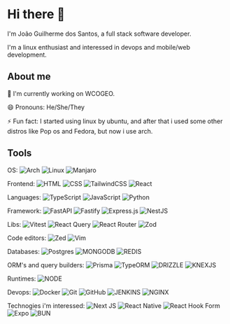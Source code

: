 # Hi there 👋

I'm João Guilherme dos Santos, a full stack software developer.

I'm a linux enthusiast and interessed in devops and mobile/web development.

## About me

🔭 I'm currently working on WCOGEO.

😄 Pronouns: He/She/They

⚡ Fun fact: I started using linux by ubuntu, and after that i used some other distros like Pop os and Fedora, but now i use arch.

## Tools

OS: ![Arch](https://img.shields.io/badge/Arch%20Linux-1793D1?logo=arch-linux&logoColor=fff&style=for-the-badge) ![Linux](https://img.shields.io/badge/Linux-FCC624?style=for-the-badge&logo=linux&logoColor=black) ![Manjaro](https://img.shields.io/badge/Manjaro-35BF5C?style=for-the-badge&logo=Manjaro&logoColor=white)

Frontend: ![HTML](https://img.shields.io/badge/HTML5-E34F26.svg?style=for-the-badge&logo=HTML5&logoColor=white) ![CSS](https://img.shields.io/badge/CSS-663399.svg?style=for-the-badge&logo=CSS&logoColor=white) ![TailwindCSS](https://img.shields.io/badge/tailwindcss-%2338B2AC.svg?style=for-the-badge&logo=tailwind-css&logoColor=white) ![React](https://img.shields.io/badge/react-%2320232a.svg?style=for-the-badge&logo=react&logoColor=%2361DAFB) 


Languages:  ![TypeScript](https://img.shields.io/badge/typescript-%23007ACC.svg?style=for-the-badge&logo=typescript&logoColor=white) ![JavaScript](https://img.shields.io/badge/javascript-%23323330.svg?style=for-the-badge&logo=javascript&logoColor=%23F7DF1E) ![Python](https://img.shields.io/badge/python-3670A0?style=for-the-badge&logo=python&logoColor=ffdd54)

Framework: ![FastAPI](https://img.shields.io/badge/FastAPI-005571?style=for-the-badge&logo=fastapi) ![Fastify](https://img.shields.io/badge/fastify-%23000000.svg?style=for-the-badge&logo=fastify&logoColor=white) ![Express.js](https://img.shields.io/badge/express.js-%23404d59.svg?style=for-the-badge&logo=express&logoColor=%2361DAFB) ![NestJS](https://img.shields.io/badge/nestjs-%23E0234E.svg?style=for-the-badge&logo=nestjs&logoColor=white) 

Libs: ![Vitest](https://img.shields.io/badge/-Vitest-252529?style=for-the-badge&logo=vitest&logoColor=FCC72B) ![React Query](https://img.shields.io/badge/-React%20Query-FF4154?style=for-the-badge&logo=react%20query&logoColor=white) ![React Router](https://img.shields.io/badge/React_Router-CA4245?style=for-the-badge&logo=react-router&logoColor=white) ![Zod](https://img.shields.io/badge/zod-%233068b7.svg?style=for-the-badge&logo=zod&logoColor=white) 

Code editors: ![Zed](https://img.shields.io/badge/zedindustries-084CCF.svg?style=for-the-badge&logo=zedindustries&logoColor=white) ![Vim](https://img.shields.io/badge/VIM-%2311AB00.svg?style=for-the-badge&logo=vim&logoColor=white) 

Databases: ![Postgres](https://img.shields.io/badge/postgres-%23316192.svg?style=for-the-badge&logo=postgresql&logoColor=white) ![MONGODB](https://img.shields.io/badge/MongoDB-47A248.svg?style=for-the-badge&logo=MongoDB&logoColor=white) ![REDIS](https://img.shields.io/badge/Redis-FF4438.svg?style=for-the-badge&logo=Redis&logoColor=white)

ORM's and query builders: ![Prisma](https://img.shields.io/badge/Prisma-3982CE?style=for-the-badge&logo=Prisma&logoColor=white) ![TypeORM](https://img.shields.io/badge/TypeORM-FE0803.svg?style=for-the-badge&logo=typeorm&logoColor=white) ![DRIZZLE](https://img.shields.io/badge/drizzle-C5F74F?style=for-the-badge&logo=drizzle&logoColor=black) ![KNEXJS](https://img.shields.io/badge/Knex.js-D26B38.svg?style=for-the-badge&logo=knexdotjs&logoColor=white)

Runtimes: ![NODE](https://img.shields.io/badge/Node.js-5FA04E.svg?style=for-the-badge&logo=nodedotjs&logoColor=white)

Devops: ![Docker](https://img.shields.io/badge/docker-%230db7ed.svg?style=for-the-badge&logo=docker&logoColor=white) ![Git](https://img.shields.io/badge/git-%23F05033.svg?style=for-the-badge&logo=git&logoColor=white) ![GitHub](https://img.shields.io/badge/github-%23121011.svg?style=for-the-badge&logo=github&logoColor=white) ![JENKINS](https://img.shields.io/badge/Jenkins-D24939.svg?style=for-the-badge&logo=Jenkins&logoColor=white) ![NGINX](https://img.shields.io/badge/NGINX-009639.svg?style=for-the-badge&logo=NGINX&logoColor=white)

Technogies i'm interessed: ![Next JS](https://img.shields.io/badge/Next-black?style=for-the-badge&logo=next.js&logoColor=white) ![React Native](https://img.shields.io/badge/react_native-%2320232a.svg?style=for-the-badge&logo=react&logoColor=%2361DAFB) ![React Hook Form](https://img.shields.io/badge/React%20Hook%20Form-%23EC5990.svg?style=for-the-badge&logo=reacthookform&logoColor=white) ![Expo](https://img.shields.io/badge/expo-1C1E24?style=for-the-badge&logo=expo&logoColor=#D04A37) ![BUN](https://img.shields.io/badge/Bun-000000.svg?style=for-the-badge&logo=Bun&logoColor=white)



